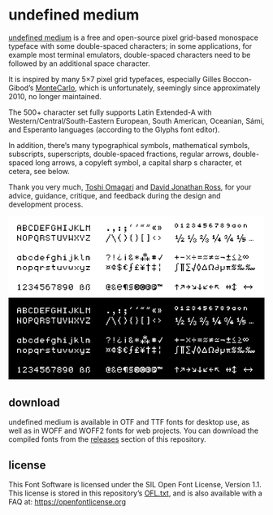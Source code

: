 # undefined medium

[undefined medium](https://undefined-medium.com) is a free and open-source pixel grid-based monospace typeface with some double-spaced characters; in some applications, for example most terminal emulators, double-spaced characters need to be followed by an additional space character.

It is inspired by many 5×7 pixel grid typefaces, especially Gilles Boccon-Gibod’s [MonteCarlo](https://www.bok.net/MonteCarlo), which is unfortunately, seemingly since approximately 2010, no longer maintained.

The 500+ character set fully supports Latin Extended-A with Western/Central/South-Eastern European, South American, Oceanian, Sámi, and Esperanto languages (according to the Glyphs font editor).

In addition, there’s many typographical symbols, mathematical symbols, subscripts, superscripts, double-spaced fractions, regular arrows, double-spaced long arrows, a copyleft symbol, a capital sharp s character, et cetera, see below.

Thank you very much, [Toshi Omagari](https://tosche.net) and [David Jonathan Ross](https://djr.com), for your advice, guidance, critique, and feedback during the design and development process.

![undefined-medium.png](https://raw.githubusercontent.com/andirueckel/undefined-medium/main/documentation/undefined-medium.png)

## download

undefined medium is available in OTF and TTF fonts for desktop use, as well as in WOFF and WOFF2 fonts for web projects. You can download the compiled fonts from the [releases](https://github.com/andirueckel/undefined-medium/releases) section of this repository.

## license

This Font Software is licensed under the SIL Open Font License, Version 1.1. This license is stored in this repository’s [OFL.txt](https://github.com/andirueckel/undefined-medium/blob/main/OFL.txt), and is also available with a FAQ at: https://openfontlicense.org
